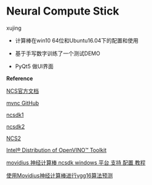 # Neural Compute Stick

xujing


+ 计算棒在win10 64位和Ubuntu16.04下的配置和使用

+ 基于手写数字训练了一个测试DEMO

+ PyQt5 做UI界面



**Reference**

[NCS官方文档](https://movidius.github.io/ncsdk/index.html)

[mvnc GitHub](https://github.com/movidius)

[ncsdk1](https://github.com/LukaszGajowski/ncsdk)

[ncsdk2](https://github.com/DataXujing/ncsdk2)

[NCS2](https://software.intel.com/en-us/neural-compute-stick)

[Intel® Distribution of OpenVINO™ Toolkit](https://software.intel.com/en-us/openvino-toolkit/documentation/featured)

[movidius 神经计算棒 ncsdk windows 平台 支持 配置 教程](https://blog.csdn.net/ourkix/article/details/84283775)

[使用Movidius神经计算棒进行vgg16算法预测](https://blog.csdn.net/weixin_42259631/article/details/82414152)